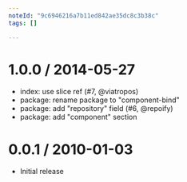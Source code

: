 ```yaml
---
noteId: "9c6946216a7b11ed842ae35dc8c3b38c"
tags: []

---
```



1.0.0 / 2014-05-27
==================

  * index: use slice ref (#7, @viatropos)
  * package: rename package to "component-bind"
  * package: add "repository" field (#6, @repoify)
  * package: add "component" section

0.0.1 / 2010-01-03
==================

  * Initial release
